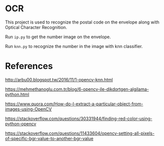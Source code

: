 # OCR

This project is used to recognize the postal code on the envelope along with Optical Character Recognition.

Run `ip.py` to get the number image on the envelope.

Run `knn.py` to recognize the number in the image with knn classifier.

# References

http://arbu00.blogspot.tw/2016/11/1-opencv-knn.html

https://mehmethanoglu.com.tr/blog/6-opencv-ile-dikdortgen-algilama-python.html

https://www.quora.com/How-do-I-extract-a-particular-object-from-images-using-OpenCV

https://stackoverflow.com/questions/30331944/finding-red-color-using-python-opencv

https://stackoverflow.com/questions/11433604/opencv-setting-all-pixels-of-specific-bgr-value-to-another-bgr-value
